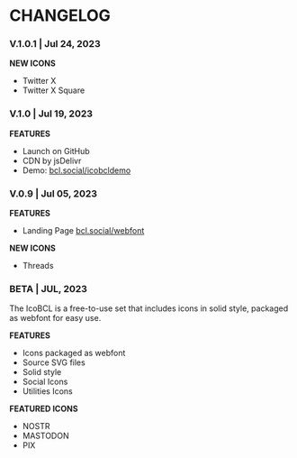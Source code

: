 # CHANGELOG

### V.1.0.1 | Jul 24, 2023

**NEW ICONS**
- Twitter X
- Twitter X Square

### V.1.0 | Jul 19, 2023

**FEATURES**
- Launch on GitHub
- CDN by jsDelivr
- Demo: [bcl.social/icobcldemo](https://bcl.social/icobcldemo)

### V.0.9 | Jul 05, 2023

**FEATURES**
- Landing Page [bcl.social/webfont](https://bcl.social/webfont)

**NEW ICONS**
- Threads

### BETA | JUL, 2023

The IcoBCL is a free-to-use set that includes icons in solid style, packaged as webfont for easy use.

**FEATURES**
- Icons packaged as webfont
- Source SVG files
- Solid style
- Social Icons
- Utilities Icons

**FEATURED ICONS**
- NOSTR
- MASTODON
- PIX
